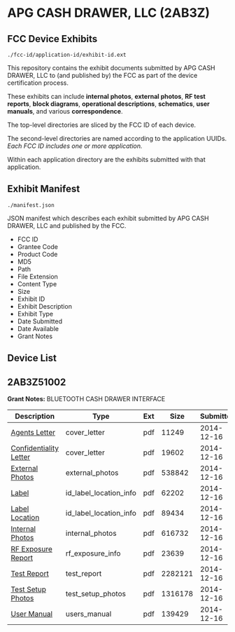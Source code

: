 # APG CASH DRAWER, LLC (2AB3Z)
## FCC Device Exhibits

```
./fcc-id/application-id/exhibit-id.ext
```

This repository contains the exhibit documents submitted by APG CASH DRAWER, LLC to (and published by) the FCC as part of the device certification process.

These exhibits can include **internal photos**, **external photos**, **RF test reports**, **block diagrams**, **operational descriptions**, **schematics**, **user manuals**, and various **correspondence**.

The top-level directories are sliced by the FCC ID of each device.

The second-level directories are named according to the application UUIDs. *Each FCC ID includes one or more application.*

Within each application directory are the exhibits submitted with that application. 

## Exhibit Manifest

```
./manifest.json
```

JSON manifest which describes each exhibit submitted by APG CASH DRAWER, LLC and published by the FCC.

- FCC ID
- Grantee Code
- Product Code
- MD5
- Path
- File Extension
- Content Type
- Size
- Exhibit ID
- Exhibit Description
- Exhibit Type
- Date Submitted
- Date Available
- Grant Notes

## Device List
## 2AB3Z51002
**Grant Notes:** BLUETOOTH CASH DRAWER INTERFACE

| Description | Type | Ext | Size | Submitted | Available |
| ----------- | ---- | --- | ---- | --------- | --------- |
| [Agents Letter](2AB3Z51002/237f2393bd315a0aae85efc2701aa3f8/2474451.pdf) | cover_letter | pdf | 11249 | 2014-12-16 | 2014-12-16 |
| [Confidentiality Letter](2AB3Z51002/237f2393bd315a0aae85efc2701aa3f8/2474452.pdf) | cover_letter | pdf | 19602 | 2014-12-16 | 2014-12-16 |
| [External Photos](2AB3Z51002/237f2393bd315a0aae85efc2701aa3f8/2474442.pdf) | external_photos | pdf | 538842 | 2014-12-16 | 2015-06-14 |
| [Label](2AB3Z51002/237f2393bd315a0aae85efc2701aa3f8/2474440.pdf) | id_label_location_info | pdf | 62202 | 2014-12-16 | 2014-12-16 |
| [Label Location](2AB3Z51002/237f2393bd315a0aae85efc2701aa3f8/2474441.pdf) | id_label_location_info | pdf | 89434 | 2014-12-16 | 2014-12-16 |
| [Internal Photos](2AB3Z51002/237f2393bd315a0aae85efc2701aa3f8/2474449.pdf) | internal_photos | pdf | 616732 | 2014-12-16 | 2015-06-14 |
| [RF Exposure Report](2AB3Z51002/237f2393bd315a0aae85efc2701aa3f8/2474450.pdf) | rf_exposure_info | pdf | 23639 | 2014-12-16 | 2014-12-16 |
| [Test Report](2AB3Z51002/237f2393bd315a0aae85efc2701aa3f8/2474446.pdf) | test_report | pdf | 2282121 | 2014-12-16 | 2014-12-16 |
| [Test Setup Photos](2AB3Z51002/237f2393bd315a0aae85efc2701aa3f8/2474447.pdf) | test_setup_photos | pdf | 1316178 | 2014-12-16 | 2014-12-16 |
| [User Manual](2AB3Z51002/237f2393bd315a0aae85efc2701aa3f8/2474677.pdf) | users_manual | pdf | 139429 | 2014-12-16 | 2014-12-16 |
